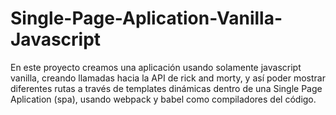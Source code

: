 # Single-Page-Aplication-Vanilla-Javascript
En este proyecto creamos una aplicación usando solamente javascript vanilla, creando llamadas hacia la API de rick and morty, y así poder mostrar diferentes rutas a través de templates dinámicas dentro de una Single Page Aplication (spa), usando webpack y babel como compiladores del código.
